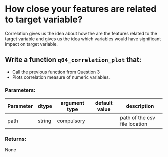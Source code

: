 # How close your features are related to target variable?

Correlation gives us the idea about how the are the features related to the target variable
and gives us the idea which variables would have significant impact on target variable.

## Write a function `q04_correlation_plot` that:
- Call the previous function from Question 3
- Plots correlation measure of numeric variables.


### Parameters:

| Parameter | dtype | argument type | default value | description |
| --- | --- | --- | --- | --- | 
| path | string | compulsory |  | path of the csv file location |


### Returns:

None
